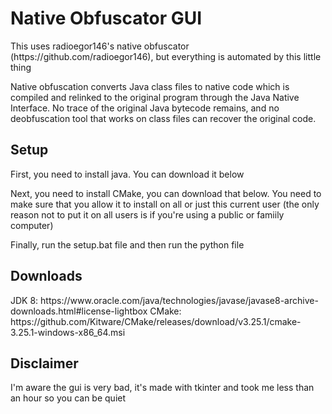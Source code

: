 <h1>Native Obfuscator GUI</h1>
<p>This uses radioegor146's native obfuscator (https://github.com/radioegor146), but everything is automated by this little thing</p>

<p>Native obfuscation converts Java class files to native code which is compiled and relinked to the original program through the Java Native Interface. No trace of the original Java bytecode remains, and no deobfuscation tool that works on class files can recover the original code.</p>

<h2>Setup</h2>
<p>First, you need to install java. You can download it below</p>

<p>Next, you need to install CMake, you can download that below.
You need to make sure that you allow it to install on all or just this current user (the only reason not to put it on all users is if you're using a public or famiily computer)</p

<p>Finally, run the setup.bat file and then run the python file</p>

<h2>Downloads</h2>
JDK 8: https://www.oracle.com/java/technologies/javase/javase8-archive-downloads.html#license-lightbox
CMake: https://github.com/Kitware/CMake/releases/download/v3.25.1/cmake-3.25.1-windows-x86_64.msi

<h2>Disclaimer</h2>
I'm aware the gui is very bad, it's made with tkinter and took me less than an hour so you can be quiet
